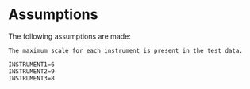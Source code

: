 # Assumptions

The following assumptions are made:

    The maximum scale for each instrument is present in the test data.

    INSTRUMENT1=6
    INSTRUMENT2=9
    INSTRUMENT3=8
